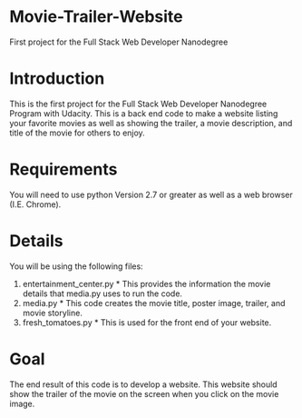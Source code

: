 # Movie-Trailer-Website
First project for the Full Stack Web Developer Nanodegree
# Introduction
This is the first project for the Full Stack Web Developer Nanodegree Program with Udacity.  This is a back end code to make a website listing your favorite movies as well as showing the trailer, a movie description, and title of the movie for others to enjoy.
# Requirements
You will need to use python Version 2.7 or greater as well as a web browser (I.E. Chrome).
# Details
You will be using the following files:
  1. entertainment_center.py
    * This provides the information the movie details that media.py uses to run the code.
  2. media.py
    * This code creates the movie title, poster image, trailer, and movie storyline.
  3. fresh_tomatoes.py
    * This is used for the front end of your website.
# Goal
The end result of this code is to develop a website.  This website should show the trailer of the movie on the screen when you click on the movie image.
